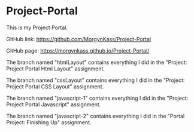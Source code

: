 # Project-Portal

This is my Project Portal.

GitHub link: https://github.com/MorgynKass/Project-Portal

GitHub page: https://morgynkass.github.io/Project-Portal/

The branch named "htmlLayout" contains everything I did in the "Project: Project Portal Html Layout" assignment.

The branch named "cssLayout" contains everything I did in the "Project: Project Portal CSS Layout" assignment.

The branch named "javascript-1" contains everything I did in the "Project: Project Portal Javascript" assignment.

The branch named "javascript-2" contains everything I did in the "Portal Project: Finishing Up" assignment.
